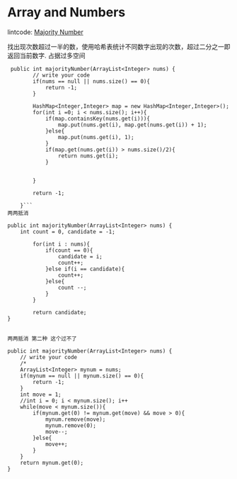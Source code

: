 # Array and Numbers
lintcode: [Majority Number](http://www.lintcode.com/en/problem/majority-number/)


找出现次数超过一半的数，使用哈希表统计不同数字出现的次数，超过二分之一即返回当前数字.
占据过多空间

```
 public int majorityNumber(ArrayList<Integer> nums) {
        // write your code
        if(nums == null || nums.size() == 0){
            return -1;
        }
        
        HashMap<Integer,Integer> map = new HashMap<Integer,Integer>();
        for(int i =0; i < nums.size(); i++){
            if(map.containsKey(nums.get(i))){
                map.put(nums.get(i), map.get(nums.get(i)) + 1);
            }else{
                map.put(nums.get(i), 1);
            }
            if(map.get(nums.get(i)) > nums.size()/2){
                return nums.get(i);
            }
            
            
        }
        
        return -1;
        
    }```
两两抵消
```
    public int majorityNumber(ArrayList<Integer> nums) {
        int count = 0, candidate = -1;
            
            for(int i : nums){
                if(count == 0){
                    candidate = i;
                    count++;
                }else if(i == candidate){
                    count++;
                }else{
                    count --;
                }
            }
            
            return candidate;
    }    
```    
    
两两抵消 第二种 这个过不了
```
    public int majorityNumber(ArrayList<Integer> nums) {
        // write your code
        /*
        ArrayList<Integer> mynum = nums;
        if(mynum == null || mynum.size() == 0){
            return -1;
        }
        int move = 1;
        //int i = 0; i < mynum.size(); i++
        while(move < mynum.size()){
            if(mynum.get(0) != mynum.get(move) && move > 0){
                mynum.remove(move);
                mynum.remove(0);
                move--;
            }else{
                move++;
            }
        }
        return mynum.get(0);
    }
```

